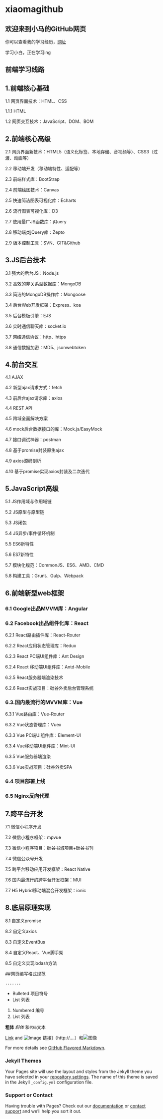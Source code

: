 # xiaomagithub

## 欢迎来到小马的GitHub网页

你可以查看我的学习经历，[网址](https://xiaomagithub.github.io/personal/)

学习小白，正在学习ing

## 前端学习线路

## 1.前端核心基础

1.1 网页界面技术：HTML、CSS

1.1.1 HTML

1.2 网页交互技术：JavaScript、DOM、BOM

## 2.前端核心高级

2.1 网页界面新技术：HTML5（语义化标签、本地存储、音视频等）、CSS3（过渡、动画等）

2.2 移动端开发（移动端特性、适配等）

2.3 前端样式库：BootStrap

2.4 前端绘图技术：Canvas

2.5 快速简洁图表可视化库：Echarts

2.6 流行图表可视化库：D3

2.7 使用最广JS函数库：jQuery

2.8 移动端类jQuery库：Zepto

2.9 版本控制工具：SVN、GIT&Github

## 3.JS后台技术

3.1 强大的后台JS：Node.js

3.2 高效的非关系型数据库：MongoDB

3.3 简洁的MongoDB操作库：Mongoose

3.4 后台Web开发框架：Express、koa

3.5 后台模板引擎：EJS

3.6 实时通信聊天库：socket.io

3.7 网络通信协议：http、https

3.8 通信数据加密：MD5、jsonwebtoken

## 4.前台交互

4.1 AJAX

4.2 新型ajax请求方式：fetch

4.3 前后台ajax请求库：axios

4.4 REST API

4.5 跨域全面解决方案

4.6 mock后台数据接口的库：Mock.js/EasyMock

4.7 接口调试神器：postman

4.8 基于promise封装原生ajax

4.9 axios源码剖析

4.10 基于promise实现axios封装及二次迭代

## 5.JavaScript高级

5.1 JS作用域与作用域链

5.2 JS原型与原型链

5.3 JS闭包

5.4 JS异步/事件循环机制

5.5 ES6新特性

5.6 ES7新特性

5.7 模块化规范：CommonJS、ES6、AMD、CMD

5.8 构建工具：Grunt、Gulp、Webpack

## 6.前端新型web框架

### 6.1 Google出品MVVM库：Angular
### 6.2 Facebook出品组件化库：React

6.2.1 React路由插件库：React-Router

6.2.2 React应用状态管理库：Redux

6.2.3 React PC端UI组件库：Ant Design

6.2.4 React 移动端UI组件库：Antd-Mobile

6.2.5 React服务器端渲染技术

6.2.6 React实战项目：硅谷外卖后台管理系统


### 6.3.国内最流行的MVVM库：Vue

6.3.1 Vue路由库：Vue-Router

6.3.2 Vue状态管理库：Vuex

6.3.3 Vue PC端UI组件库：Element-UI

6.3.4 Vue移动端UI组件库：Mint-UI

6.3.5 Vue服务器端渲染

6.3.6 Vue实战项目：硅谷外卖SPA


### 6.4 项目部署上线

### 6.5 Nginx反向代理

## 7.跨平台开发

7.1 微信小程序开发

7.2 微信小程序框架：mpvue

7.3 微信小程序项目：硅谷书城项目+硅谷书刊

7.4 微信公众号开发

7.5 跨平台移动应用开发框架：React Native

7.6 国内最流行的跨平台开发框架：MUI

7.7 H5 Hybrid移动端混合开发框架：ionic

## 8.底层原理实现

8.1 自定义promise

8.2 自定义axios

8.3 自定义EventBus

8.4 自定义React、Vue脚手架

8.5 自定义实现lodash方法


##网页编写格式规范

```markdown  模块
.......
```
- Bulleted 项目符号
- List 列表

1. Numbered 编号
2. List 列表

**粗体** _斜体_ 和`代码`文本

[Link](url) and ![Image](src)
链接]（http://....）和![图像](https://github.com/xiaomagithub/xiaomagithub/....图像所在的文件位置)

For more details see [GitHub Flavored Markdown](https://guides.github.com/features/mastering-markdown/).

### Jekyll Themes

Your Pages site will use the layout and styles from the Jekyll theme you have selected in your [repository settings](https://github.com/xiaomagithub/test/settings). The name of this theme is saved in the Jekyll `_config.yml` configuration file.

### Support or Contact

Having trouble with Pages? Check out our [documentation](https://help.github.com/categories/github-pages-basics/) or [contact support](https://github.com/contact) and we’ll help you sort it out.
